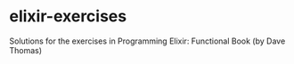 # elixir-exercises
Solutions for the exercises in Programming Elixir: Functional Book (by Dave Thomas)
